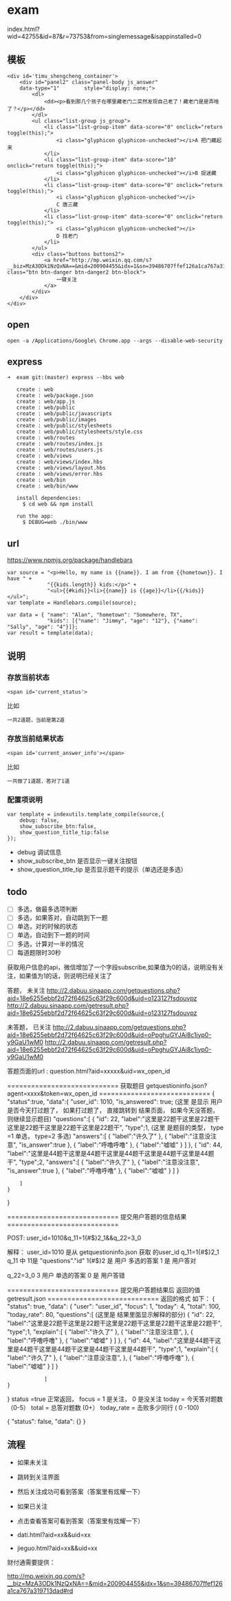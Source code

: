 exam
====


index.html?wid=42755&id=87&r=73753&from=singlemessage&isappinstalled=0


## 模板

	<div id='timu_shengcheng_container'> 
		<div id="panel2" class="panel-body js_answer"
		data-type="1"		 style="display: none;">
		    <dl>
				<dd><p>看到那几个孩子在哪里藏老门二突然发现自己老了！藏老门是是弄啥了？</p></dd>				
		    </dl>
		    <ul class="list-group js_group">
				<li class="list-group-item" data-score="0" onclick="return toggle(this);">
					<i class="glyphicon glyphicon-unchecked"></i>A 把门藏起来
				</li>				
				<li class="list-group-item" data-score="10" onclick="return toggle(this);">
					<i class="glyphicon glyphicon-unchecked"></i>B 捉迷藏
				</li>				
				<li class="list-group-item" data-score="0" onclick="return toggle(this);">
					<i class="glyphicon glyphicon-unchecked"></i>
					C 唐三藏
				</li>				
				<li class="list-group-item" data-score="0" onclick="return toggle(this);">
					<i class="glyphicon glyphicon-unchecked"></i>
					D 找老门
				</li>																												
		    </ul>
			<div class="buttons buttons2">
		        <a href="http://mp.weixin.qq.com/s?__biz=MzA3ODk1NzQxNA==&mid=200904455&idx=1&sn=39486707ffef126a1ca767a319713dad#rd" class="btn btn-danger btn-danger2 btn-block"> 
					一键关注
				</a>
		    </div>        
		</div>
	</div>
	
	
## open

	open -a /Applications/Google\ Chrome.app --args --disable-web-security



## express 

	➜  exam git:(master) express --hbs web

	   create : web
	   create : web/package.json
	   create : web/app.js
	   create : web/public
	   create : web/public/javascripts
	   create : web/public/images
	   create : web/public/stylesheets
	   create : web/public/stylesheets/style.css
	   create : web/routes
	   create : web/routes/index.js
	   create : web/routes/users.js
	   create : web/views
	   create : web/views/index.hbs
	   create : web/views/layout.hbs
	   create : web/views/error.hbs
	   create : web/bin
	   create : web/bin/www

	   install dependencies:
	     $ cd web && npm install

	   run the app:
	     $ DEBUG=web ./bin/www
	 
	 
## url

https://www.npmjs.org/package/handlebars

	var source = "<p>Hello, my name is {{name}}. I am from {{hometown}}. I have " +
	             "{{kids.length}} kids:</p>" +
	             "<ul>{{#kids}}<li>{{name}} is {{age}}</li>{{/kids}}</ul>";
	var template = Handlebars.compile(source);

	var data = { "name": "Alan", "hometown": "Somewhere, TX",
	             "kids": [{"name": "Jimmy", "age": "12"}, {"name": "Sally", "age": "4"}]};
	var result = template(data);




## 说明

### 存放当前状态

	<span id='current_status'>

比如
	
	一共2道题，当前是第2道
	
### 存放当前结果状态

	<span id='current_answer_info'></span>

比如

	一共做了1道题，答对了1道
	
### 配置项说明
	
	var template = indexutils.template_compile(source,{
		debug: false,
		show_subscribe_btn:false,
		show_question_title_tip:false
	});

- debug 调试信息
- show_subscribe_btn 是否显示一键关注按钮
- show_question_title_tip 是否显示题干的提示（单选还是多选）

	
## todo

- [ ] 多选，做最多选项判断
- [ ] 多选，如果答对，自动跳到下一题
- [ ] 单选，对的时候的状态
- [ ] 单选，自动到下一题的时间
- [ ] 多选，计算对一半的情况
- [ ] 每道题限时30秒

获取用户信息的api，微信增加了一个字段subscribe,如果值为0的话，说明没有关注，如果值为1的话，则说明已经关注了
 


答题， 未关注
http://2.dabuu.sinaapp.com/getquestions.php?aid=18e6255ebbf2d72f64625c63f29c600d&uid=o123127fsdouvpz
http://2.dabuu.sinaapp.com/getresult.php?aid=18e6255ebbf2d72f64625c63f29c600d&uid=o123127fsdouvpz

未答题， 已关注
http://2.dabuu.sinaapp.com/getquestions.php?aid=18e6255ebbf2d72f64625c63f29c600d&uid=oPpghuGYJAi8c1iyp0-y9GaU1wM0
http://2.dabuu.sinaapp.com/getresult.php?aid=18e6255ebbf2d72f64625c63f29c600d&uid=oPpghuGYJAi8c1iyp0-y9GaU1wM0


答题页面的url : question.html?aid=xxxxx&uid=wx_open_id

============================  获取题目 getquestioninfo.json?agent=xxxx&token=wx_open_id  ============================
{
	"status":true,
	"data":{
		"user_id": 1010,
		"is_answered": true; (这里 是显示 用户是否今天打过题了， 如果打过题了， 直接跳转到 结果页面， 如果今天没答题，则继续显示题目)
		"questions":[
			{
				"id": 22,
				"label":"这里是22题干这里是22题干这里是22题干这里是22题干这里是22题干",
				"type";1, (这里 是题目的类型， type =1 单选， type=2 多选)
				"answers":[
					{
						"label":"许久了"
					},
					{
						"label":"注意没注意",
						"is_answer":true
					},
					{
						"label":"呼噜呼噜"
					},
					{
						"label":"嘘嘘"
					}
				]
			},
			{
				"id": 44,
				"label":"这里是44题干这里是44题干这里是44题干这里是44题干这里是44题干",
				"type";2,
				"answers":[
					{
						"label":"许久了"
					},
					{
						"label":"注意没注意",
						"is_answer":true
					},
					{
						"label":"呼噜呼噜"
					},
					{
						"label":"嘘嘘"
					}
				]
			}
			
		]
	}
}


============================  提交用户答题的信息结果  ============================

POST: user_id=1010&q_11=1{#$}2_1&&q_22=3_0

解释：
user_id=1010 是从 getquestioninfo.json 获取 的user_id
q_11=1{#$}2_1  
	q_11 中 11是 "questions"."id"
	1{#$}2 是 用户 多选的答案
	1 是 用户答对
	
q_22=3_0
	3 用户 单选的答案
	0 是 用户答错




============================  提交用户答题结果后 返回的值  getresult.json ============================
返回的格式 如下：
{
	"status": true,
	"data": {
		"user": "user_id",
		"focus": 1,
		"today": 4,
		"total": 100,
		"today_rate": 80,
		"questions":[  (这里是 结果里面显示解释的部分)
        			{
        				"id": 22,
        				"label":"这里是22题干这里是22题干这里是22题干这里是22题干这里是22题干",
        				"type";1,
        				"explain":[
        					{
        						"label":"许久了"
        					},
        					{
        						"label":"注意没注意",
        					},
        					{
        						"label":"呼噜呼噜"
        					},
        					{
        						"label":"嘘嘘"
        					}
        				]
        			},
        			{
        				"id": 44,
        				"label":"这里是44题干这里是44题干这里是44题干这里是44题干这里是44题干",
        				"type";1,
        				"explain":[
        					{
        						"label":"许久了"
        					},
        					{
        						"label":"注意没注意",
        					},
        					{
        						"label":"呼噜呼噜"
        					},
        					{
        						"label":"嘘嘘"
        					}
        				]
        			}

        		]
	}
}
status =true 正常返回， 
focus = 1 是关注， 0 是没关注 
today = 今天答对题数 （0-5）
total = 总答对题数 (0+）
today_rate  =  击败多少同行 ( 0 -100)

{
	"status": false, 
	"data": {}
}


## 流程

- 如果未关注
- 跳转到关注界面
- 然后关注成功可看到答案（答案里有炫耀一下）

- 如果已关注
- 点击查看答案可看到答案（答案里有炫耀一下）



- dati.html?aid=xx&&uid=xx
- jieguo.html?aid=xx&&uid=xx



财付通需要提供：

http://mp.weixin.qq.com/s?__biz=MzA3ODk1NzQxNA==&mid=200904455&idx=1&sn=39486707ffef126a1ca767a319713dad#rd